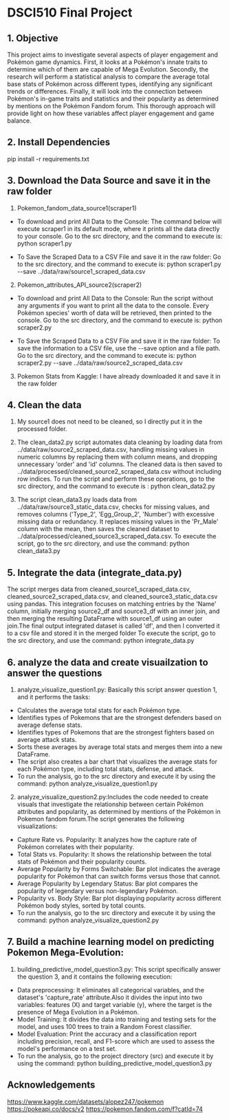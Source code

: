 # DSCI510 Final Project

## 1. Objective
This project aims to investigate several aspects of player engagement and Pokémon game dynamics. First, it looks at a Pokémon's innate traits to determine which of them are capable of Mega Evolution. Secondly, the research will perform a statistical analysis to compare the average total base stats of Pokémon across different types, identifying any significant trends or differences. Finally, it will look into the connection between Pokémon's in-game traits and statistics and their popularity as determined by mentions on the Pokémon Fandom forum. This thorough approach will provide light on how these variables affect player engagement and game balance.


## 2. Install Dependencies
pip install -r requirements.txt


## 3. Download the Data Source and save it in the raw folder
1. Pokemon_fandom_data_source1(scraper1)
- To download and print All Data to the Console:
The command below will execute scraper1 in its default mode, where it prints all the data directly to your console.
Go to the src directory, and the command to execute is: python scraper1.py

- To Save the Scraped Data to a CSV File and save it in the raw folder:
Go to the src directory, and the command to execute is: python scraper1.py --save ../data/raw/source1_scraped_data.csv


2. Pokemon_attributes_API_source2(scraper2)
- To download and print All Data to the Console:
Run the script without any arguments if you want to print all the data to the console. Every Pokémon species' worth of data will be retrieved, then printed to the console.
Go to the src directory, and the command to execute is: python scraper2.py

- To Save the Scraped Data to a CSV File and save it in the raw folder:
To save the information to a CSV file, use the --save option and a file path.
Go to the src directory, and the command to execute is: python scraper2.py --save ../data/raw/source2_scraped_data.csv


3. Pokemon Stats from Kaggle: 
I have already downloaded it and save it in the raw folder

## 4. Clean the data 
1. My source1 does not need to be cleaned, so I directly put it in the processed folder. 

2. The clean_data2.py script automates data cleaning by loading data from ../data/raw/source2_scraped_data.csv, handling missing values in numeric columns by replacing them with column means, and dropping unnecessary 'order' and 'id' columns. The cleaned data is then saved to ../data/processed/cleaned_source2_scraped_data.csv without including row indices. To run the script and perform these operations, go to the src directory, and the command to execute is : python clean_data2.py 

3. The script clean_data3.py loads data from ../data/raw/source3_static_data.csv, checks for missing values, and removes columns ('Type_2', 'Egg_Group_2', 'Number') with excessive missing data or redundancy. It replaces missing values in the 'Pr_Male' column with the mean, then saves the cleaned dataset to ../data/processed/cleaned_source3_scraped_data.csv. To execute the script, go to the src directory, and use the command: python clean_data3.py


## 5. Integrate the data (integrate_data.py)
The script merges data from cleaned_source1_scraped_data.csv, cleaned_source2_scraped_data.csv, and cleaned_source3_static_data.csv using pandas. This integration focuses on matching entries by the 'Name' column, initially merging source2_df and source3_df with an inner join, and then merging the resulting DataFrame with source1_df using an outer join.The final output integrated dataset is called 'df', and then I converted it to a csv file and stored it in the merged folder
To execute the script, go to the src directory, and use the command: python integrate_data.py

## 6. analyze the data and create visuailzation to answer the questions
1. analyze_visualize_question1.py: Basically this script answer question 1, and it performs the tasks:
- Calculates the average total stats for each Pokémon type.
- Identifies types of Pokemons that are the strongest defenders based on average defense stats.
- Identifies types of Pokemons that are the strongest fighters based on average attack stats.
- Sorts these averages by average total stats and merges them into a new DataFrame.
- The script also creates a bar chart that visualizes the average stats for each Pokémon type, including total stats, defense, and attack. 
- To run the analysis, go to the src directory and execute it by using the command: python analyze_visualize_question1.py

2. analyze_visualize_question2.py:Includes the code needed to create visuals that investigate the relationship between certain Pokémon attributes and popularity, as determined by mentions of the Pokémon in Pokemon fandom forum.The script generates the following visualizations:
- Capture Rate vs. Popularity:
It analyzes how the capture rate of Pokémon correlates with their popularity.
- Total Stats vs. Popularity:
It shows the relationship between the total stats of Pokémon and their popularity counts.
- Average Popularity by Forms Switchable:
Bar plot indicates the average popularity for Pokémon that can switch forms versus those that cannot.
- Average Popularity by Legendary Status:
Bar plot compares the popularity of legendary versus non-legendary Pokémon.
- Popularity vs. Body Style:
Bar plot displaying popularity across different Pokémon body styles, sorted by total counts.
- To run the analysis, go to the src directory and execute it by using the command: python analyze_visualize_question2.py


## 7. Build a machine learning model on predicting Pokemon Mega-Evolution:
1. building_predictive_model_question3.py: This script specifically answer the question 3, and it contains the following execution:
- Data preprocessing: 
It eliminates all categorical variables, and the dataset's 'capture_rate' attribute.Also it divides the input into two variables: features (X) and target variable (y), where the target is the presence of Mega Evolution in a Pokémon.
- Model Training:
It divides the data into training and testing sets for the model, and uses 100 trees to train a Random Forest classifier.
- Model Evaluation: 
Print the accuracy and a classification report including precision, recall, and F1-score which are used to assess the model's performance on a test set.
- To run the analysis, go to the project directory (src) and execute it by using the command: python building_predictive_model_question3.py




## Acknowledgements
https://www.kaggle.com/datasets/alopez247/pokemon
https://pokeapi.co/docs/v2
https://pokemon.fandom.com/f?catId=74


